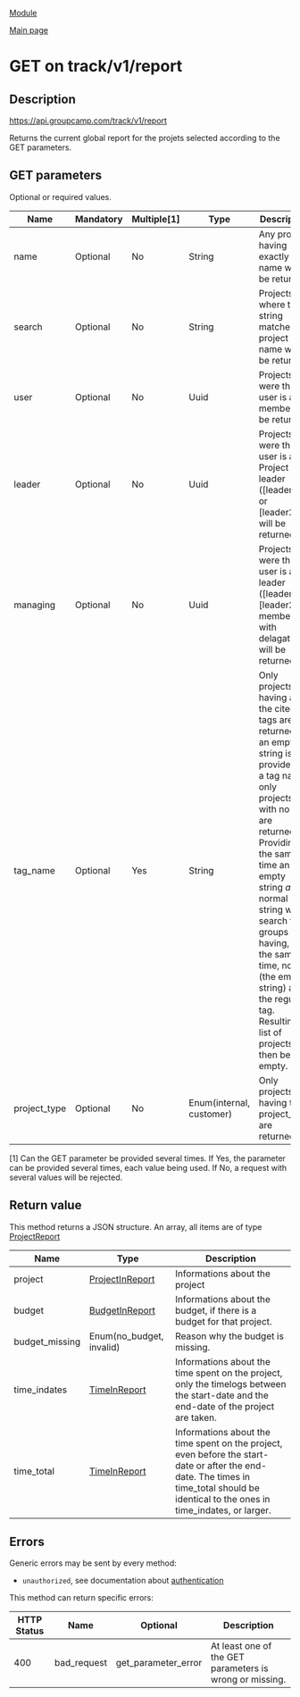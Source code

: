 
[Module](./README.md)

[Main page](../README.md)


# GET on track/v1/report

## Description

https://api.groupcamp.com/track/v1/report


Returns the current global report for the projets selected according to the GET parameters.





## GET parameters

Optional or required values.

Name    |  Mandatory    |   Multiple[1]    |   Type   |  Description
--------|---------------|------------------|----------|---------------
name | Optional | No | String | Any project having exactly this name will be returned.
search | Optional | No | String | Projects where the string matches the project name will be returned.
user | Optional | No | Uuid | Projects were the user is a member will be returned.
leader | Optional | No | Uuid | Projects were this user is a Project leader ([leader1] or [leader2]) will be returned.
managing | Optional | No | Uuid | Projects were this user is a leader ([leader1], [leader2] or member with delagation) will be returned.
tag_name | Optional | Yes | String | Only projects having all of the cited tags are returned. If an empty string is provided as a tag name, only projects with no tags are returned. Providing at the same time an empty string *and* a normal string will search for groups having, at the same time, no tag (the empty string) and the regular tag. Resulting list of projects will then be empty.
project_type | Optional | No | Enum(internal, customer) | Only projects having this project_type are returned.


[1] Can the GET parameter be provided several times. If Yes, the
parameter can be provided several times, each value being used. If
No, a request with several values will be rejected.






## Return value





  
  This method returns a JSON structure. An array, all items are of type [ProjectReport](../types/ProjectReport.md) 

Name   |  Type   |  Description
-------|---------|-------------
project | [ProjectInReport](../types/ProjectInReport.md) | Informations about the project
budget | [BudgetInReport](../types/BudgetInReport.md) | Informations about the budget, if there is a budget for that project.
budget_missing | Enum(no_budget, invalid) | Reason why the budget is missing.
time_indates | [TimeInReport](../types/TimeInReport.md) | Informations about the time spent on the project, only the timelogs between the start-date and the end-date of the project are taken.
time_total | [TimeInReport](../types/TimeInReport.md) | Informations about the time spent on the project, even before the start-date or after the end-date. The times in time_total should be identical to the ones in time_indates, or larger.

  





## Errors

Generic errors may be sent by every method:
* `unauthorized`, see documentation about [authentication](../../Auth.md)


This method can return specific errors:

HTTP Status | Name   | Optional          | Description
------------|--------|-------------------|------------
400 | bad_request | get_parameter_error | At least one of the GET parameters is wrong or missing.



